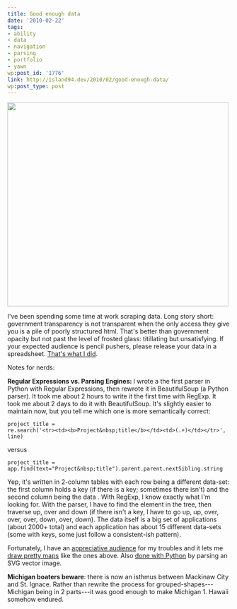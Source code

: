 ```yaml
---
title: Good enough data
date: '2010-02-22'
tags:
- ability
- data
- navigation
- parsing
- portfolio
- yawn
wp:post_id: '1776'
link: http://island94.dev/2010/02/good-enough-data/
wp:post_type: post
---
```


<img class="aligncenter size-medium wp-image-1783" title="btop-map-combined" src="http://www.island94.org/wp-content/uploads/2010/02/btop-map-combined-500x462.png" alt="" width="500" height="462" />

I've been spending some time at work scraping data. Long story short: government transparency is not transparent when the only access they give you is a pile of poorly structured html. That's better than government opacity but not past the level of frosted glass: titillating but unsatisfying. If your expected audience is pencil pushers, please release your data in a spreadsheet. <a href="http://transmissionproject.org/current/2009/11/ntia-broadband-access-data">That's what I did</a>.

Notes for nerds:

<strong>Regular Expressions vs. Parsing Engines: </strong>I wrote a the first parser in Python with Regular Expressions, then rewrote it in BeautifulSoup (a Python parser). It took me about 2 hours to write it the first time with RegExp. It took me about 2 days to do it with BeautifulSoup. It's slightly easier to maintain now, but you tell me which one is more semantically correct:

<code>project_title = re.search('&lt;tr&gt;&lt;td&gt;&lt;b&gt;Project&amp;nbsp;title&lt;/b&gt;&lt;/td&gt;&lt;td&gt;(.+)&lt;/td&gt;&lt;/tr&gt;', line)</code>

versus

<code>project_title = app.find(text="Project&amp;nbsp;title").parent.parent.nextSibling.string</code>

Yep, it's written in 2-column tables with each row being a different data-set: the first column holds a key (if there is a key; sometimes there isn't) and the second column being the data . With RegExp, I know exactly what I'm looking for. With the parser, I have to find the element in the tree, then traverse up, over and down (if there isn't a key, I have to go up, up, over, over, over, down, over, down). The data itself is a big set of applications (about 2000+ total) and each application has about 15 different data-sets (some with keys, some just follow a consistent-ish pattern).

Fortunately, I have an <a href="http://www.media-democracy.net/">appreciative audience</a> for my troubles and it lets me <a href="http://transmissionproject.org/current/2010/2/btop-applications-and-awards-by-state">draw pretty maps</a> like the ones above. Also <a href="http://flowingdata.com/2009/11/12/how-to-make-a-us-county-thematic-map-using-free-tools/">done with Python</a> by parsing an SVG vector image.

<strong>Michigan boaters beware</strong>: there is now an isthmus between Mackinaw City and St. Ignace. Rather than rewrite the process for grouped-shapes---Michigan being in 2 parts---it was good enough to make Michigan 1. Hawaii somehow endured.
